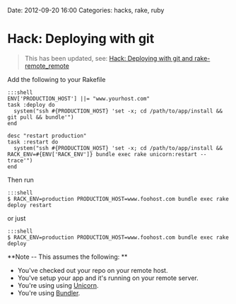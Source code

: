 Date: 2012-09-20 16:00
Categories: hacks, rake, ruby

# Hack: Deploying with git

> This has been updated, see: [Hack: Deploying with git and rake-remote_remote](/hacks/deploy-part-2.mdown)


Add the following to your Rakefile

    :::shell
    ENV['PRODUCTION_HOST'] ||= "www.yourhost.com"
    task :deploy do
      system("ssh #{PRODUCTION_HOST} 'set -x; cd /path/to/app/install && git pull && bundle'")
    end

    desc "restart production" 
    task :restart do
      system("ssh #{PRODUCTION_HOST} 'set -x; cd /path/to/app/install && RACK_ENV=#{ENV['RACK_ENV']} bundle exec rake unicorn:restart --trace'")
    end

Then run

    :::shell
    $ RACK_ENV=production PRODUCTION_HOST=www.foohost.com bundle exec rake deploy restart

or just

    :::shell
    $ RACK_ENV=production PRODUCTION_HOST=www.foohost.com bundle exec rake deploy



**Note -- This assumes the following: **

* You've checked out your repo on your remote host.
* You've setup your app and it's running on your remote server.
* You're using using [Unicorn](https://github.com/defunkt/unicorn).
* You're using [Bundler](http://gembundler.com/).

